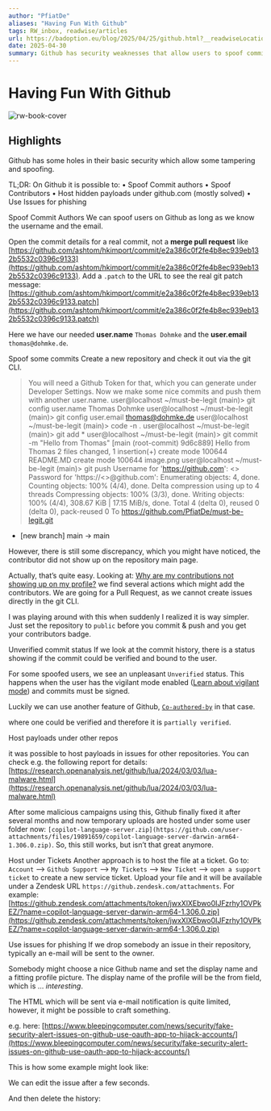 ```yaml
---
author: "PfiatDe"
aliases: "Having Fun With Github"
tags: RW_inbox, readwise/articles
url: https://badoption.eu/blog/2025/04/25/github.html?__readwiseLocation=
date: 2025-04-30
summary: Github has security weaknesses that allow users to spoof commit authors and contributors. This can be used for malicious activities like phishing and tampering. Despite improvements, some vulnerabilities still exist, making it easy to create misleading content on the platform.
---
```

# Having Fun With Github

![rw-book-cover](https://readwise-assets.s3.amazonaws.com/static/images/article2.74d541386bbf.png)

## Highlights


Github has some holes in their basic security which allow some tampering and spoofing. [](https://read.readwise.io/read/01jt3a71k0bbqa516qjctc0fk4)



TL;DR: On Github it is possible to:
 • Spoof Commit authors
 • Spoof Contributors
 • Host hidden payloads under github.com (mostly solved)
 • Use Issues for phishing [](https://read.readwise.io/read/01jt3a7tyh1hp472tphxd2jm7r)



Spoof Commit Authors
 We can spoof users on Github as long as we know the username and the email. [](https://read.readwise.io/read/01jt3a97k8gq7m7y659k9cwa2z)



Open the commit details for a real commit, not a **merge pull request** like [https://github.com/ashtom/hkimport/commit/e2a386c0f2fe4b8ec939eb132b5532c0396c9133](https://github.com/ashtom/hkimport/commit/e2a386c0f2fe4b8ec939eb132b5532c0396c9133).
 Add a `.patch` to the URL to see the real git patch message: 
 [https://github.com/ashtom/hkimport/commit/e2a386c0f2fe4b8ec939eb132b5532c0396c9133.patch](https://github.com/ashtom/hkimport/commit/e2a386c0f2fe4b8ec939eb132b5532c0396c9133.patch) [](https://read.readwise.io/read/01jt3aa9r63wrwfeppabsfpey6)



Here we have our needed **user.name** `Thomas Dohmke` and the **user.email** `thomas@dohmke.de`. [](https://read.readwise.io/read/01jt3aayaf62xfg7rb3rhrjzxd)



Spoof some commits
 Create a new repository and check it out via the git CLI.
 > You will need a Github Token for that, which you can generate under Developer Settings.
 Now we make some nice commits and push them with another user.name.
 user@localhost ~/must-be-legit (main)> git config user.name Thomas Dohmke
 user@localhost ~/must-be-legit (main)> git config user.email thomas@dohmke.de
 user@localhost ~/must-be-legit (main)> code -n .
 user@localhost ~/must-be-legit (main)> git add *
 user@localhost ~/must-be-legit (main)> git commit -m "Hello from Thomas"
 [main (root-commit) 9d6c889] Hello from Thomas
 2 files changed, 1 insertion(+)
 create mode 100644 README.MD
 create mode 100644 image.png
 user@localhost ~/must-be-legit (main)> git push
 Username for 'https://github.com': <<myemail>>
 Password for 'https://<<myemail>>@github.com': 
 Enumerating objects: 4, done.
 Counting objects: 100% (4/4), done.
 Delta compression using up to 4 threads
 Compressing objects: 100% (3/3), done.
 Writing objects: 100% (4/4), 308.67 KiB | 17.15 MiB/s, done.
 Total 4 (delta 0), reused 0 (delta 0), pack-reused 0
 To https://github.com/PfiatDe/must-be-legit.git
 * [new branch] main -> main [](https://read.readwise.io/read/01jt3ac88tz1n8efz2qbja9nhz)



However, there is still some discrepancy, which you might have noticed, the contributor did not show up on the repository main page. [](https://read.readwise.io/read/01jt3aeafk09tp0h6xxenwy7zz)



Actually, that’s quite easy. Looking at: [Why are my contributions not showing up on my profile?](https://docs.github.com/en/account-and-profile/setting-up-and-managing-your-github-profile/managing-contribution-settings-on-your-profile/why-are-my-contributions-not-showing-up-on-my-profile) we find several actions which might add the contributors.
 We are going for a Pull Request, as we cannot create issues directly in the git CLI. [](https://read.readwise.io/read/01jt3afmp22jds8tv1j24b95be)



I was playing around with this when suddenly I realized it is way simpler. Just set the repository to `public` before you commit & push and you get your contributors badge. [](https://read.readwise.io/read/01jt3afss76dtsn3k3w35km2w4)



Unverified commit status
 If we look at the commit history, there is a status showing if the commit could be verified and bound to the user. [](https://read.readwise.io/read/01jt3ah9n6hfn8zfa1qt6nt8vv)



For some spoofed users, we see an unpleasant `Unverified` status. 
 This happens when the user has the vigilant mode enabled ([Learn about vigilant mode](https://docs.github.com/github/authenticating-to-github/displaying-verification-statuses-for-all-of-your-commits)) and commits must be signed. [](https://read.readwise.io/read/01jt3ahp9evhdqq0b6p29hmf4h)



Luckily we can use another feature of Github, [`Co-authored-by`](https://docs.github.com/en/pull-requests/committing-changes-to-your-project/creating-and-editing-commits/creating-a-commit-with-multiple-authors) in that case. [](https://read.readwise.io/read/01jt3ajd2ctr82ag7k09xqmd9n)



where one could be verified and therefore it is `partially verified`. [](https://read.readwise.io/read/01jt3akbyyd04975at36dsg2p6)



Host payloads under other repos [](https://read.readwise.io/read/01jt3amtv4az2mdafb8wdwgnbs)



it was possible to host payloads in issues for other repositories. You can check e.g. the following report for details:
 [https://research.openanalysis.net/github/lua/2024/03/03/lua-malware.html](https://research.openanalysis.net/github/lua/2024/03/03/lua-malware.html) [](https://read.readwise.io/read/01jt3an8bemsm1nhwv6wxj4kaf)



After some malicious campaigns using this, Github finally fixed it after several months and now temporary uploads are hosted under some user folder now: 
 `[copilot-language-server.zip](https://github.com/user-attachments/files/19891659/copilot-language-server-darwin-arm64-1.306.0.zip)`. 
 So, this still works, but isn’t that great anymore. [](https://read.readwise.io/read/01jt3anzc2v0k2dk632av0fq7x)



Host under Tickets
 Another approach is to host the file at a ticket.
 Go to: `Account` –> `Github Support` –> `My Tickets` –> `New Ticket` –> `open a support ticket` to create a new service ticket.
 Upload your file and it will be available under a Zendesk URL `https://github.zendesk.com/attachments`.
 For example:
 [https://github.zendesk.com/attachments/token/jwxXlXEbwo0IJFzrhy1OVPkEZ/?name=copilot-language-server-darwin-arm64-1.306.0.zip](https://github.zendesk.com/attachments/token/jwxXlXEbwo0IJFzrhy1OVPkEZ/?name=copilot-language-server-darwin-arm64-1.306.0.zip) [](https://read.readwise.io/read/01jt3ar22gdva00kfwrmmfjhcj)



Use issues for phishing
 If we drop somebody an issue in their repository, typically an e-mail will be sent to the owner. [](https://read.readwise.io/read/01jt3arhsjgw4fhb5ca980ssvz)



Somebody might choose a nice Github name and set the display name and a fitting profile picture.
 The display name of the profile will be the from field, which is … *interesting*. [](https://read.readwise.io/read/01jt3aseeqj13ddcmgana49ny2)



The HTML which will be sent via e-mail notification is quite limited, however, it might be possible to craft something. [](https://read.readwise.io/read/01jt3av4emgpnz1fyqmhmzj190)



e.g. here: [https://www.bleepingcomputer.com/news/security/fake-security-alert-issues-on-github-use-oauth-app-to-hijack-accounts/](https://www.bleepingcomputer.com/news/security/fake-security-alert-issues-on-github-use-oauth-app-to-hijack-accounts/) [](https://read.readwise.io/read/01jt3av9ha3vr4xaxbyr28wvzh)



This is how some example might look like: [](https://read.readwise.io/read/01jt3avsbs57aknrb2f3e0za9c)



We can edit the issue after a few seconds. [](https://read.readwise.io/read/01jt3awcvytpyz8cy5xxd1appy)



And then delete the history: [](https://read.readwise.io/read/01jt3awfb49pdk2qge9gcng4t8)

